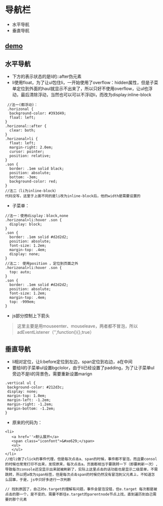# 导航栏
* 水平导航
* 垂直导航

[demo](https://wkstudy.github.io/smallplugs/nav/index.html)
---
## 水平导航
* 下方的表示状态的是li的::after伪元素
* li使用float，为了让ul包住li，一开始使用了overflow：hidden属性，但是子菜单定位到外面的haul就显示不出来了，所以只好不使用overflow，让ul也浮动，最后清除浮动，当然也可以可以不浮动li，而改为display:inline-block
```
 //法一(都浮动)：
 .horizonal {
  background-color: #393d49;
  float: left;
}
.horizonal::after {
  clear: both;
}
.horizonal>li {
  float: left;
  margin-right: 2.0em;
  cursor: pointer;
  position: relative;
}
.son {
  border: .1em solid black;
  position: absolute;
  bottom: -3em;
  background-color: red;
}
//法二（li为inline-block）
代码没写，这里于上面不同的是li改为inline-block后，他的width是需要设置的
```
* 子菜单：
```
//法一：使用display：block,none
.horizonal>li:hover .son {
  display: block;
}
.son {
  border: .1em solid #d2d2d2;
  position: absolute;
  font-size: 1.2em;
  margin-top: .4em;
  display: none;
}
//法二： 使用position ，定位到页面之外
.horizonal>li:hover .son {
  top: auto;
}
.son {
  border: .1em solid #d2d2d2;
  position: absolute;
  font-size: 1.2em;
  margin-top: .4em;
  top: -999em;
}
```
* js部分控制上下箭头

>这里主要是用mouseenter、mouseleave，两者都不冒泡，所以adEventListener（'',function(){},true）

## 垂直导航
* li相对定位，让li:before定位到左边，span定位到右边，a在中间
* 要给li的子菜单ul设置bgclolor，由于li已经设置了padding，为了让子菜单ul旁边不是li的背景色，需要重新设置marign

 ```
 .vertical ul {
  background-color: #212d3c;
  display: none;
  margin-top: 1.0em;
  margin-left: -1.2em;
  margin-right: -1.2em;
  margin-bottom: -1.2em;
}
 ```

* 原来的代码为：

 ```
<li>
    <a href=''>默认展开</a>
    <span class="iconfont">&#xe629;</span>
    <ul>
    </ul> 
</li>
//给li做了click的事件代理，但是每次点击a、span的时候，事件都不冒泡，而且要consol的时候也常常打印不出来，发现原来，每次点击a，页面都相当于要跳转一下（即要刷新一次）,导致每次console还没显示出来就被刷新了，实际上这里点击的话功能也是显示二级菜单，不需跳转，所以把a改为span标签，但是每次点击span的时候仍然没有冒泡到父元素上，不知道怎么回事，于是，js中只好多进行一次判断

// 找到原因了，自己对e.target的理解有问题，事件会冒泡没错，但e.target 每次都是被点击的那一个，是不变的，需要不断往e.target的parentnode节点上找，直到遍历到自己需要的那个元素
```
